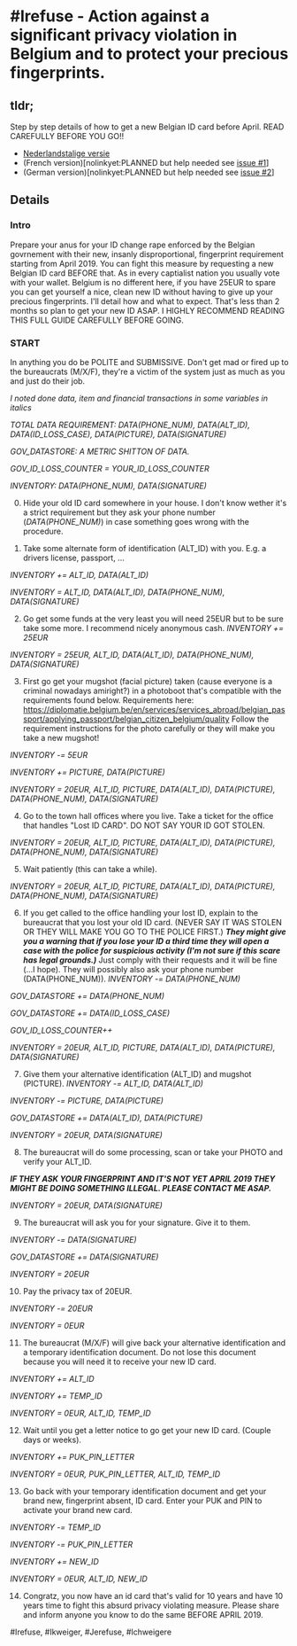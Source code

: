 # \#Irefuse - Action against a significant privacy violation in Belgium and to protect your precious fingerprints.

## tldr;
Step by step details of how to get a new Belgian ID card before April. READ CAREFULLY BEFORE YOU GO!!

- [Nederlandstalige versie](https://github.com/pdjpdjpdj/NewEID-BE/blob/master/nl_eid-BE_handleiding.md)
- (French version)[nolinkyet:PLANNED but help needed see [issue \#1](https://github.com/pdjpdjpdj/NewEID-BE/issues/1)]
- (German version)[nolinkyet:PLANNED but help needed see [issue \#2](https://github.com/pdjpdjpdj/NewEID-BE/issues/2)]

## Details
### Intro
Prepare your anus for your ID change rape enforced by the Belgian govrnement with their new, insanly disproportional, fingerprint requirement starting from April 2019. You can fight this measure by requesting a new Belgian ID card BEFORE that. As in every captialist nation you usually vote with your wallet. Belgium is no different here, if you have 25EUR to spare you can get yourself a nice, clean new ID without having to give up your precious fingerprints. I'll detail how and what to expect. That's less than 2 months so plan to get your new ID ASAP. I HIGHLY RECOMMEND READING THIS FULL GUIDE CAREFULLY BEFORE GOING.

### START

In anything you do be POLITE and SUBMISSIVE. Don't get mad or fired up to the bureaucrats (M/X/F), they're a victim of the system just as much as you and just do their job.

_I noted done data, item and financial transactions in some variables in italics_

_TOTAL DATA REQUIREMENT: DATA(PHONE_NUM), DATA(ALT_ID), DATA(ID_LOSS_CASE), DATA(PICTURE), DATA(SIGNATURE)_

_GOV_DATASTORE: A METRIC SHITTON OF DATA._

_GOV_ID_LOSS_COUNTER = YOUR_ID_LOSS_COUNTER_

_INVENTORY: DATA(PHONE_NUM), DATA(SIGNATURE)_

0) Hide your old ID card somewhere in your house. I don't know wether it's a strict requirement but they ask your phone number (_DATA(PHONE_NUM)_) in case something goes wrong with the procedure.

1) Take some alternate form of identification (ALT_ID) with you. E.g. a drivers license, passport, ...

_INVENTORY += ALT_ID, DATA(ALT_ID)_

_INVENTORY = ALT_ID, DATA(ALT_ID), DATA(PHONE_NUM), DATA(SIGNATURE)_

2) Go get some funds at the very least you will need 25EUR but to be sure take some more. I recommend nicely anonymous cash.
_INVENTORY += 25EUR_

_INVENTORY = 25EUR, ALT_ID, DATA(ALT_ID), DATA(PHONE_NUM), DATA(SIGNATURE)_

3) First go get your mugshot (facial picture) taken (cause everyone is a criminal nowadays amiright?) in a photoboot that's compatible with the requirements found below.
Requirements here: https://diplomatie.belgium.be/en/services/services_abroad/belgian_passport/applying_passport/belgian_citizen_belgium/quality
Follow the requirement instructions for the photo carefully or they will make you take a new mugshot!

_INVENTORY -= 5EUR_

_INVENTORY += PICTURE, DATA(PICTURE)_

_INVENTORY = 20EUR, ALT_ID, PICTURE, DATA(ALT_ID), DATA(PICTURE), DATA(PHONE_NUM), DATA(SIGNATURE)_

4) Go to the town hall offices where you live. Take a ticket for the office that handles "Lost ID CARD". DO NOT SAY YOUR ID GOT STOLEN.

_INVENTORY = 20EUR, ALT_ID, PICTURE, DATA(ALT_ID), DATA(PICTURE), DATA(PHONE_NUM), DATA(SIGNATURE)_

5) Wait patiently (this can take a while).

_INVENTORY = 20EUR, ALT_ID, PICTURE, DATA(ALT_ID), DATA(PICTURE), DATA(PHONE_NUM), DATA(SIGNATURE)_

6) If you get called to the office handling your lost ID, explain to the bureaucrat that you lost your old ID card. (NEVER SAY IT WAS STOLEN OR THEY WILL MAKE YOU GO TO THE POLICE FIRST.) ***They might give you a warning that if you lose your ID a third time they will open a case with the police for suspicious activity (I'm not sure if this scare has legal grounds.)*** Just comply with their requests and it will be fine (...I hope). They will possibly also ask your phone number (DATA(PHONE_NUM)).
_INVENTORY -= DATA(PHONE_NUM)_

_GOV_DATASTORE += DATA(PHONE_NUM)_

_GOV_DATASTORE += DATA(ID_LOSS_CASE)_

_GOV_ID_LOSS_COUNTER++_

_INVENTORY = 20EUR, ALT_ID, PICTURE, DATA(ALT_ID), DATA(PICTURE), DATA(SIGNATURE)_

7) Give them your alternative identification (ALT_ID) and mugshot (PICTURE).
_INVENTORY -= ALT_ID, DATA(ALT_ID)_

_INVENTORY -= PICTURE, DATA(PICTURE)_

_GOV_DATASTORE += DATA(ALT_ID), DATA(PICTURE)_

_INVENTORY = 20EUR, DATA(SIGNATURE)_

8) The bureaucrat will do some processing, scan or take your PHOTO and verify your ALT_ID.

***IF THEY ASK YOUR FINGERPRINT AND IT'S NOT YET APRIL 2019 THEY MIGHT BE DOING SOMETHING ILLEGAL. PLEASE CONTACT ME ASAP.***

_INVENTORY = 20EUR, DATA(SIGNATURE)_

9) The bureaucrat will ask you for your signature. Give it to them.

_INVENTORY -= DATA(SIGNATURE)_

_GOV_DATASTORE += DATA(SIGNATURE)_

_INVENTORY = 20EUR_

10) Pay the privacy tax of 20EUR.

_INVENTORY -= 20EUR_

_INVENTORY = 0EUR_

11) The bureaucrat (M/X/F) will give back your alternative identification and a temporary identification document. Do not lose this document because you will need it to receive your new ID card.

_INVENTORY += ALT_ID_

_INVENTORY += TEMP_ID_

_INVENTORY = 0EUR, ALT_ID, TEMP_ID_

12) Wait until you get a letter notice to go get your new ID card. (Couple days or weeks).

_INVENTORY += PUK_PIN_LETTER_

_INVENTORY = 0EUR, PUK_PIN_LETTER, ALT_ID, TEMP_ID_

13) Go back with your temporary identification document and get your brand new, fingerprint absent, ID card. Enter your PUK and PIN to activate your brand new card. 

_INVENTORY -= TEMP_ID_

_INVENTORY -= PUK_PIN_LETTER_

_INVENTORY += NEW_ID_

_INVENTORY = 0EUR, ALT_ID, NEW_ID_

14) Congratz, you now have an id card that's valid for 10 years and have 10 years time to fight this absurd privacy violating measure.
Please share and inform anyone you know to do the same BEFORE APRIL 2019.

#Irefuse, #Ikweiger, #Jerefuse, #Ichweigere
